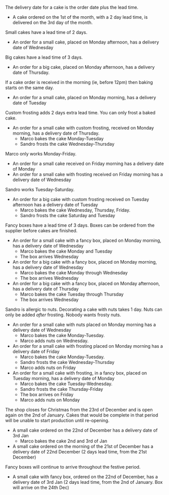 The delivery date for a cake is the order date plus the lead time. 
* A cake ordered on the 1st of the month, with a 2 day lead time, is delivered on the 3rd day of the month.

Small cakes have a lead time of 2 days.
  * An order for a small cake, placed on Monday afternoon, has a delivery date of Wednesday 

Big cakes have a lead time of 3 days.
  * An order for a big cake, placed on Monday afternoon, has a delivery date of Thursday.
  
If a cake order is received in the morning (ie, before 12pm) then baking starts on the same day.
  * An order for a small cake, placed on Monday morning, has a delivery date of Tuesday

Custom frosting adds 2 days extra lead time. You can only frost a baked cake.
  * An order for a small cake with custom frosting, received on Monday morning, has a delivery date of Thursday.
    * Marco bakes the cake Monday-Tuesday
    * Sandro frosts the cake Wednesday-Thursday
  
Marco only works Monday-Friday.
  * An order for a small cake received on Friday morning has a delivery date of Monday
  * An order for a small cake with frosting received on Friday morning has a delivery date of Wednesday
  
Sandro works Tuesday-Saturday.
  * An order for a big cake with custom frosting received on Tuesday afternoon has a delivery date of Tuesday
    * Marco bakes the cake Wednesday, Thursday, Friday.
    * Sandro frosts the cake Saturday and Tuesday
  
Fancy boxes have a lead time of 3 days. Boxes can be ordered from the supplier before cakes are finished.
  * An order for a small cake with a fancy box, placed on Monday morning, has a delivery date of Wednesday
    * Marco bakes the cake Monday and Tuesday
    * The box arrives Wednesday
  * An order for a big cake with a fancy box, placed on Monday morning, has a delivery date of Wednesday
    * Marco bakes the cake Monday through Wednesday
    * The box arrives Wednesday
  * An order for a big cake with a fancy box, placed on Monday afternoon, has a delivery date of Thursday
    * Marco bakes the cake Tuesday through Thursday
    * The box arrives Wednesday
    
Sandro is allergic to nuts. Decorating a cake with nuts takes 1 day. Nuts can only be added _after_ frosting. Nobody wants frosty nuts.
  * An order for a small cake with nuts placed on Monday morning has a delivery date of Wednesday
    * Marco bakes the cake Monday-Tuesday.
    * Marco adds nuts on Wednesday.
  * An order for a small cake with frosting placed on Monday morning has a delivery date of Friday
    * Marco bakes the cake Monday-Tuesday.
    * Sandro frosts the cake Wednesday-Thursday
    * Marco adds nuts on Friday
  * An order for a small cake with frosting, in a fancy box, placed on Tuesday morning, has a delivery date of Monday
    * Marco bakes the cake Tuesday-Wednesday.
    * Sandro frosts the cake Thursday-Friday
    * The box arrives on Friday
    * Marco adds nuts on Monday


The shop closes for Christmas from the 23rd of December and is open again on the 2nd of January.
Cakes that would be complete in that period will be unable to start production until re-opening.
  * A small cake ordered on the 22nd of December has a delivery date of 3rd Jan
    * Marco bakes the cake 2nd and 3rd of Jan
  * A small cake ordered on the morning of the 21st of December has a delivery date of 22nd December (2 days lead time, from the 21st December)

Fancy boxes will continue to arrive throughout the festive period.
  * A small cake with fancy box, ordered on the 22nd of December, has a delivery date of 3rd Jan (2 days lead time, from the 2nd of January. Box will arrive on the 24th Dec)

